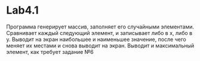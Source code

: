 # Lab4.1
Программа генерирует массив, заполняет его случайными элементами.
Сравнивает каждый следующий элемент, и записывает либо в x, либо в y.
Выводит на экран наибольшее и наименьшее значение, после чего меняет их местами и снова выводит на экран.
Выводит и максимальный элемент, как требует задание №6
